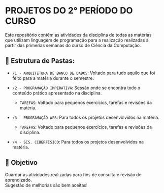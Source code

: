 # PROJETOS DO 2° PERÍODO DO CURSO

Este repositório contém as atividades da disciplina de todas as matérias que utilizam linguagem de programação para a realização realizadas a partir das primerias semanas do curso de Ciência da Computação.

## 📁 Estrutura de Pastas:
- `/1 - ARQUITETURA DE BANCO DE DADOS`: Voltado para tudo aquilo que foi feito para a matéria durante o semestre.
      
- `/2 - PROGRAMAÇÃO IMPERATIVA`: Sessão onde se encontra todo o conteúdo prático apresentado na disciplina.
    - `TAREFAS`: Voltado para pequenos exercícios, tarefas e revisões da matéria.
  
- `/3 - PROGRAMAÇÃO WEB`: Para todos os projetos desenvolvidos na matéria.
    - `TAREFAS`: Voltado para pequenos exercícios, tarefas e revisões da disciplina.
 
- `/4 - SIS. CIBERFÍSICO`: Para todos os projetos desenvolvidos na matéria.

## 🚀 Objetivo
Guardar as atividades realizadas para fins de consulta e revisão de aprendizado.  
Sugestão de melhorias são bem aceitas!
